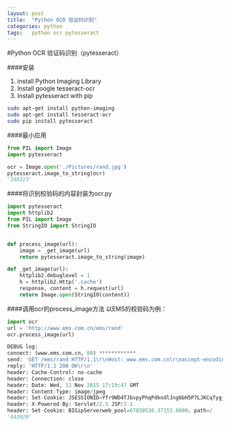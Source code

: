 ```yaml
---
layout: post
title:  "Python OCR 验证码识别"
categories: python
tags:   python ocr pytesseract
---
```


#Python OCR 验证码识别（pytesseract）

####安装

 1. install Python Imaging Library
 2. Install google tesseract-ocr
 3. Install pytesseract with pip


```bash
sudo apt-get install python-imaging
sudo apt-get install tesseract-ocr
sudo pip install pytesseract
```

####最小应用

```python
from PIL import Image
import pytesseract

ocr = Image.open('./Pictures/rand.jpg')
pytesseract.image_to_string(ocr)
'240323'
```

####将识别校验码的内容封装为ocr.py

```python
import pytesseract
import httplib2
from PIL import Image
from StringIO import StringIO


def process_image(url):
    image = _get_image(url)
    return pytesseract.image_to_string(image)

def _get_image(url):
    httplib2.debuglevel = 1
    h = httplib2.Http('.cache')
    response, content = h.request(url)
    return Image.open(StringIO(content))

```

####调用ocr的process_image方法
以EMS的校验码为例：

```python
import ocr
url = 'http://www.ems.com.cn/ems/rand'
ocr.process_image(url)

DEBUG log:
connect: (www.ems.com.cn, 80) ************
send: 'GET /ems/rand HTTP/1.1\r\nHost: www.ems.com.cn\r\naccept-encoding: gzip, deflate\r\nuser-agent: Python-httplib2/0.8 (gzip)\r\n\r\n'
reply: 'HTTP/1.1 200 OK\r\n'
header: Cache-Control: no-cache
header: Connection: close
header: Date: Wed, 11 Nov 2015 17:19:47 GMT
header: Content-Type: image/jpeg
header: Set-Cookie: JSESSIONID=Yfr9WD4TJbvpyPhqPdkndlJng6bH5P7LJKCqfygjZn4PvF9Kdlk8!-968903311; path=/; HttpOnly
header: X-Powered-By: Servlet/2.5 JSP/2.1
header: Set-Cookie: BIGipServerweb_pool=67830538.37151.0000; path=/
'443929'

```

